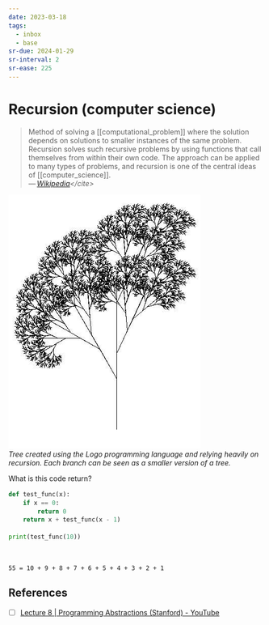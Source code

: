 ```yaml
---
date: 2023-03-18
tags:
  - inbox
  - base
sr-due: 2024-01-29
sr-interval: 2
sr-ease: 225
---
```


# Recursion (computer science)

> Method of solving a [[computational_problem]] where the solution depends on
> solutions to smaller instances of the same problem. Recursion solves such
> recursive problems by using functions that call themselves from within their
> own code. The approach can be applied to many types of problems, and recursion
> is one of the central ideas of [[computer_science]].\
> — <cite>[Wikipedia](https://en.wikipedia.org/wiki/Recursion_\(computer_science\))</cite>

![Recursive Tree](img/recursive_tree.jpg)\
_Tree created using the Logo
programming language and relying heavily on recursion. Each branch can be seen
as a smaller version of a tree._

What is this code return?
```python
def test_func(x):
    if x == 0:
        return 0
    return x + test_func(x - 1)

print(test_func(10))
```
&#10;<br>
```
55 = 10 + 9 + 8 + 7 + 6 + 5 + 4 + 3 + 2 + 1
```

## References

- [ ] [Lecture 8 | Programming Abstractions (Stanford) - YouTube](https://www.youtube.com/watch?v=gl3emqCuueQ)
